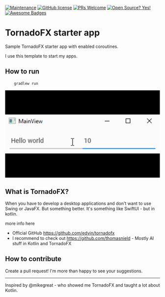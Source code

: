 [![Maintenance](https://img.shields.io/badge/Maintained%3F-yes-green.svg)](https://GitHub.com/Naereen/StrapDown.js/graphs/commit-activity)
[![GitHub license](https://img.shields.io/github/license/Naereen/StrapDown.js.svg)](https://github.com/Naereen/StrapDown.js/blob/master/LICENSE)
[![PRs Welcome](https://img.shields.io/badge/PRs-welcome-brightgreen.svg?style=flat-square)](http://makeapullrequest.com)
[![Open Source? Yes!](https://badgen.net/badge/Open%20Source%20%3F/Yes%21/blue?icon=github)](https://github.com/Naereen/badges/)
[![Awesome Badges](https://img.shields.io/badge/badges-awesome-green.svg)](https://github.com/Naereen/badges)

# TornadoFX starter app

Sample TornadoFX starter app with enabled coroutines.

I use this template to start my apps.  

## How to run

```bash
    gradlew run
```

![tornado fx starer app](demo.gif)


## What is TornadoFX?

When you have to develop a desktop applications and don't want to use Swing or JavaFX. But something better.
 It's something like SwiftUI - but in kotlin. 
 
 more info here
 
 - Official GitHub https://github.com/edvin/tornadofx
 - I recommend to check out https://github.com/thomasnield - Mostly AI stuff in Kotlin and TornadoFX
  
  


## How to contribute

Create a pull request! I'm more than happy to see your suggestions. 

---
Inspired by @mikegreat - who showed me TornadoFX and taught a lot about Kotlin.  

